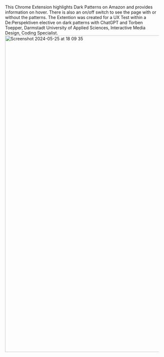 This Chrome Extension highlights Dark Patterns on Amazon and provides information on hover. There is also an on/off switch to see the page with or without the patterns. 
The Extention was created for a UX Test within a De:Perspektiven elective on dark patterns with ChatGPT and Torben Toepper, Darmstadt University of Applied Sciences, Interactive Media Design, Coding Specialist.
<img width="1040" alt="Screenshot 2024-05-25 at 18 09 35" src="https://github.com/daria-savchenko/Dark-Patterns-of-Amazon/assets/104305396/ff3f952b-6aae-4ddd-89ec-a04d600fdf30">
